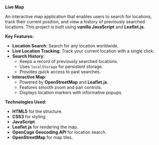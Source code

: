**Live Map**

An interactive map application that enables users to search for locations, track their current position, and view a history of previously searched locations. This project is built using **vanilla JavaScript** and **Leaflet.js**.

**Key Features:**
- **Location Search**: Search for any location worldwide.
- **Live Location Tracking**: Track your current location with a single click.
- **Search History**: 
  - Keeps a record of previously searched locations.
  - Uses `localStorage` for persistent storage.
  - Provides quick access to past searches.
- **Interactive Map**:
  - Powered by **OpenStreetMap** and **Leaflet.js**.
  - Features smooth zoom and pan controls.
  - Displays location markers with informative popups.
  
 **Technologies Used:**
- **HTML5** for the structure.
- **CSS3** for styling.
- **JavaScript**.
- **Leaflet.js** for rendering the map.
- **OpenCage Geocoding API** for location search.
- **OpenStreetMap** for map tiles. 
